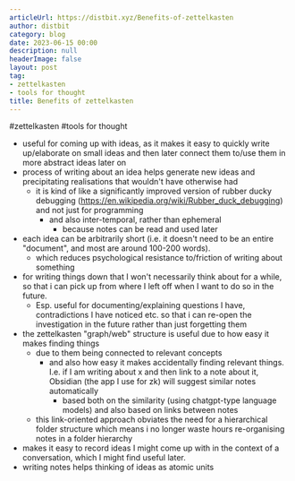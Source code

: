 ```yaml
---
articleUrl: https://distbit.xyz/Benefits-of-zettelkasten
author: distbit
category: blog
date: 2023-06-15 00:00
description: null
headerImage: false
layout: post
tag:
- zettelkasten
- tools for thought
title: Benefits of zettelkasten
---
```


#zettelkasten #tools for thought
 

- useful for coming up with ideas, as it makes it easy to quickly write up/elaborate on small ideas and then later connect them to/use them in more abstract ideas later on
- process of writing about an idea helps generate new ideas and precipitating realisations that wouldn't have otherwise had
	- it is kind of like a significantly improved version of rubber ducky debugging (https://en.wikipedia.org/wiki/Rubber_duck_debugging) and not just for programming
		- and also inter-temporal, rather than ephemeral
			- because notes can be read and used later
- each idea can be arbitrarily short (i.e. it doesn't need to be an entire "document", and most are around 100-200 words).
	- which reduces psychological resistance to/friction of writing about something
- for writing things down that I won't necessarily think about for a while, so that i can pick up from where I left off when I want to do so in the future. 
	- Esp. useful for documenting/explaining questions I have, contradictions I have noticed etc. so that i can re-open the investigation in the future rather than just forgetting them
- the zettelkasten "graph/web" structure is useful due to how easy it makes finding things
	- due to them being connected to relevant concepts
		- and also how easy it makes accidentally finding relevant things. I.e. if I am writing about x and then link to a note about it, Obsidian (the app I use for zk) will suggest similar notes automatically
			- based both on the similarity (using chatgpt-type language models) and also based on links between notes
	- this link-oriented approach obviates the need for a hierarchical folder structure which means i no longer waste hours re-organising notes in a folder hierarchy
- makes it easy to record ideas I might come up with in the context of a conversation, which I might find useful later.
- writing notes helps thinking of ideas as atomic units